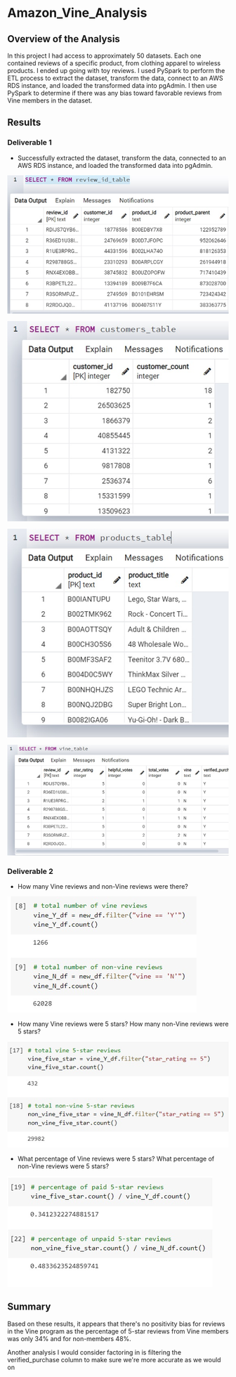 # Amazon_Vine_Analysis

## Overview of the Analysis

In this project I had access to approximately 50 datasets. Each one contained reviews of a specific product, from clothing apparel to wireless products. I ended up going with toy reviews. I used PySpark to perform the ETL process to extract the dataset, transform the data, connect to an AWS RDS instance, and loaded the transformed data into pgAdmin. I then use PySpark to determine if there was any bias toward favorable reviews from Vine members in the dataset.

## Results

### Deliverable 1
  - Successfully extracted the dataset, transform the data, connected to an AWS RDS instance, and loaded the transformed data into pgAdmin.
  
  ![review_id_table](https://github.com/RyanWhited/Amazon_Vine_Analysis/blob/main/resources/review_id_table.jpg)

  ![customers_table](https://github.com/RyanWhited/Amazon_Vine_Analysis/blob/main/resources/customers_table.jpg)

  ![products_table](https://github.com/RyanWhited/Amazon_Vine_Analysis/blob/main/resources/products_table.jpg)

  ![vine_table](https://github.com/RyanWhited/Amazon_Vine_Analysis/blob/main/resources/vine_table.jpg)

### Deliverable 2

  - How many Vine reviews and non-Vine reviews were there?

  ![total_vine_reviews](https://github.com/RyanWhited/Amazon_Vine_Analysis/blob/main/resources/total_vine_reviews.jpg)

  - How many Vine reviews were 5 stars? How many non-Vine reviews were 5 stars?

  ![vine_five_star](https://github.com/RyanWhited/Amazon_Vine_Analysis/blob/main/resources/vine_five_star.jpg)

  - What percentage of Vine reviews were 5 stars? What percentage of non-Vine reviews were 5 stars?

  ![five_star_percentage](https://github.com/RyanWhited/Amazon_Vine_Analysis/blob/main/resources/five_star_percentage.jpg)


## Summary

Based on these results, it appears that there's no positivity bias for reviews in the Vine program as the percentage of 5-star reviews from Vine members was only 34% and for non-members 48%. 

Another analysis I would consider factoring in is filtering the verified_purchase column to make sure we're more accurate as we would on
